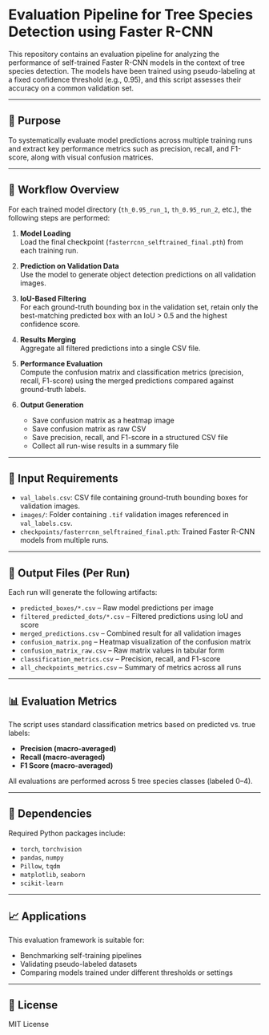 # Evaluation Pipeline for Tree Species Detection using Faster R-CNN

This repository contains an evaluation pipeline for analyzing the performance of self-trained Faster R-CNN models in the context of tree species detection. The models have been trained using pseudo-labeling at a fixed confidence threshold (e.g., 0.95), and this script assesses their accuracy on a common validation set.

---

## 🎯 Purpose

To systematically evaluate model predictions across multiple training runs and extract key performance metrics such as precision, recall, and F1-score, along with visual confusion matrices.

---

## 🧩 Workflow Overview

For each trained model directory (`th_0.95_run_1`, `th_0.95_run_2`, etc.), the following steps are performed:

1. **Model Loading**  
   Load the final checkpoint (`fasterrcnn_selftrained_final.pth`) from each training run.

2. **Prediction on Validation Data**  
   Use the model to generate object detection predictions on all validation images.

3. **IoU-Based Filtering**  
   For each ground-truth bounding box in the validation set, retain only the best-matching predicted box with an IoU > 0.5 and the highest confidence score.

4. **Results Merging**  
   Aggregate all filtered predictions into a single CSV file.

5. **Performance Evaluation**  
   Compute the confusion matrix and classification metrics (precision, recall, F1-score) using the merged predictions compared against ground-truth labels.

6. **Output Generation**  
   - Save confusion matrix as a heatmap image
   - Save confusion matrix as raw CSV
   - Save precision, recall, and F1-score in a structured CSV file
   - Collect all run-wise results in a summary file

---

## 📁 Input Requirements

- `val_labels.csv`: CSV file containing ground-truth bounding boxes for validation images.
- `images/`: Folder containing `.tif` validation images referenced in `val_labels.csv`.
- `checkpoints/fasterrcnn_selftrained_final.pth`: Trained Faster R-CNN models from multiple runs.

---

## 📂 Output Files (Per Run)

Each run will generate the following artifacts:

- `predicted_boxes/*.csv` – Raw model predictions per image
- `filtered_predicted_dots/*.csv` – Filtered predictions using IoU and score
- `merged_predictions.csv` – Combined result for all validation images
- `confusion_matrix.png` – Heatmap visualization of the confusion matrix
- `confusion_matrix_raw.csv` – Raw matrix values in tabular form
- `classification_metrics.csv` – Precision, recall, and F1-score
- `all_checkpoints_metrics.csv` – Summary of metrics across all runs

---

## 📊 Evaluation Metrics

The script uses standard classification metrics based on predicted vs. true labels:

- **Precision (macro-averaged)**
- **Recall (macro-averaged)**
- **F1 Score (macro-averaged)**

All evaluations are performed across 5 tree species classes (labeled 0–4).

---

## 🔧 Dependencies

Required Python packages include:

- `torch`, `torchvision`
- `pandas`, `numpy`
- `Pillow`, `tqdm`
- `matplotlib`, `seaborn`
- `scikit-learn`

---

## 📈 Applications

This evaluation framework is suitable for:

- Benchmarking self-training pipelines
- Validating pseudo-labeled datasets
- Comparing models trained under different thresholds or settings

---

## 📄 License

MIT License
